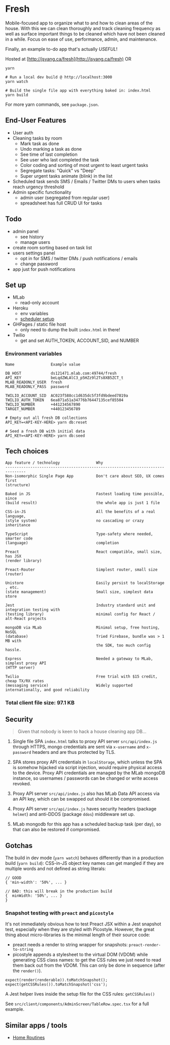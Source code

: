 # Fresh

Mobile-focused app to organize what to and how to clean areas of the house. With this
we can clean thoroughly and track cleaning frequency as well as surface important things 
to be cleaned which have not been cleaned in a while. Focus on ease of use, performance,
admin, and maintenance.

Finally, an example to-do app that's actually *USEFUL*!

Hosted at [http://jsyang.ca/fresh](http://jsyang.ca/fresh) OR 

```
yarn

# Run a local dev build @ http://localhost:3000
yarn watch

# Build the single file app with everything baked in: index.html
yarn build
```

For more yarn commands, see `package.json`.

## End-User Features
- User auth
- Cleaning tasks by room
    - Mark task as done
    - Undo marking a task as done
    - See time of last completion
    - See user who last completed the task
    - Color coding and sorting of most urgent to least urgent tasks
    - Segregate tasks: "Quick" vs "Deep"
    - Super urgent tasks animate (blink) in the list
- Scheduled task sends SMS / Emails / Twitter DMs to users when tasks reach urgency threshold
- Admin specific functionality
    - admin user (segregated from regular user)
    - spreadsheet has full CRUD UI for tasks

## Todo
- admin panel
    - see history
    - manage users
- create room sorting based on task list
- users settings panel
    - opt in for SMS / twitter DMs / push notifications / emails
    - change password
- app just for push notifications

## Set up

- MLab
    - read-only account
- Heroku
    - env variables
    - [scheduler setup](https://devcenter.heroku.com/articles/scheduler)
- GHPages / static file host
    - only need to dump the built `index.html` in there!
- Twilio
    - get and set AUTH_TOKEN, ACCOUNT_SID, and NUMBER

### Environment variables

```
Name                Example value

DB_HOST             ds121471.mlab.com:49744/fresh
API_KEY             beLqdZWLAlC3_p5HZz9l2Ts8XB5ZCT_t
MLAB_READONLY_USER  fresh
MLAB_READONLY_PASS  password

TWILIO_ACCOUNT_SID  AC023f588cc1d635dc5f3fd9bdeed7819a
TWILIO_AUTH_TOKEN   6ea871a51a34776b76447135cef85504
TWILIO_NUMBER       +441234567890
TARGET_NUMBER       +440123456789
```

```
# Empty out all fresh DB collections
API_KEY=<API-KEY-HERE> yarn db:reset

# Seed a fresh DB with initial data
API_KEY=<API-KEY-HERE> yarn db:seed
```

## Tech choices

```
App feature / technology                Why
-------------------------------------------------------------------------------
Non-isomorphic Single Page App          Don't care about SEO, UX comes first                         
(structure)

Baked in JS                             Fastest loading time possible, since
(build result)                          the whole app is just 1 file
                                        
CSS-in-JS                               All the benefits of a real language,
(style system)                          no cascading or crazy inheritance
                                        
TypeScript                              Type-safety where needed, smarter code
(language)                              completion

Preact                                  React compatible, small size, has JSX
(render library)

Preact-Router                           Simplest router, small size
(router)

Unistore                                Easily persist to localStorage , etc.
(state management)                      Small size, simplest data store

Jest                                    Industry standard unit and integration testing with 
(testing library)                       minimal config for React / alt-React projects

mongoDB via MLab                        Minimal setup, free hosting, NoSQL
(database)                              Tried Firebase, bundle was > 1 MB with
                                        the SDK, too much config hassle.

Express                                 Needed a gateway to MLab, simplest proxy API                                 
(HTTP server)

Twilio                                  Free trial with $15 credit, cheap TX/RX rates                                  
(messaging service)                     Widely supported internationally, and good reliability
```

### Total client file size: 97.1 KB

## Security

> Given that nobody is keen to hack a house cleaning app DB... 

1. Single file SPA `index.html` talks to proxy API server `src/api/index.js`
through HTTPS, mongo credentials are sent via `x-username` and `x-password` headers and
are thus protected by TLS. 

2. SPA stores proxy API credentials in `localStorage`, which unless the SPA
is somehow hijacked via script injection, would require physical access to the device.
Proxy API credentials are managed by the MLab mongoDB instance, so usernames / passwords 
can be changed or write access revoked.

3. Proxy API server `src/api/index.js` also has MLab Data API access via an API key, which can be
swapped out should it be compromised.

4. Proxy API server `src/api/index.js` haves security headers (package `helmet`) and anti-DDOS (package `ddos`) middleware set up.

4. MLab mongodb for this app has a scheduled backup task (per day), so that can also be restored
if compromised. 

## Gotchas

The build in dev mode (`yarn watch`) behaves differently than in
a production build (`yarn build`): CSS-in-JS object key names can
get mangled if they are multiple words and not defined as string
literals:

```
// GOOD
{ 'min-width': '50%', ... }

// BAD: this will break in the production build
{  minWidth: '50%', ... }
}
```

### Snapshot testing with `preact` and `picostyle`

It's not immediately obvious how to test Preact JSX within a Jest snapshot test, especially
when they are styled with Picostyle. However, the great thing about micro-libraries is
the minimal length of their source code: 
- preact needs a render to string wrapper for snapshots: `preact-render-to-string`
- picostyle appends a stylesheet to the virtual DOM (VDOM) while generating CSS class names:
to get the CSS rules we just need to read them back out from the VDOM.
This can only be done in sequence (after the `render()`).

```
expect(render(renderable)).toMatchSnapshot();
expect(getCSSRules()).toMatchSnapshot('css');
```

A Jest helper lives inside the setup file for the CSS rules: `getCSSRules()`

See `src/client/components/AdminScreen/TableRow.spec.tsx` for a full example.

## Similar apps / tools 

- [Home Routines](https://itunes.apple.com/gb/app/home-routines/id353117370?mt=8)
